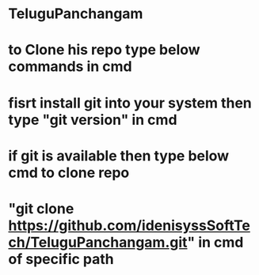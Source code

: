 # TeluguPanchangam
# to Clone his repo type below commands in cmd
# fisrt install git into your system then type "git version" in cmd
# if git is available then type below cmd to clone repo
#  "git clone https://github.com/idenisyssSoftTech/TeluguPanchangam.git" in cmd of specific path

